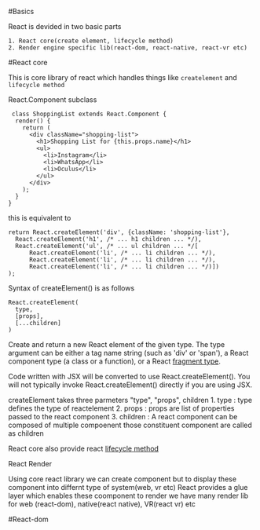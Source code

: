 
#Basics

React is devided in two basic parts

    1. React core(create element, lifecycle method)
    2. Render engine specific lib(react-dom, react-native, react-vr etc)

#React core

This is core library of react which handles things like `createlement` and `lifecycle method`

 React.Component subclass
```
 class ShoppingList extends React.Component {
  render() {
    return (
      <div className="shopping-list">
        <h1>Shopping List for {this.props.name}</h1>
        <ul>
          <li>Instagram</li>
          <li>WhatsApp</li>
          <li>Oculus</li>
        </ul>
      </div>
    );
  }
}
```

this is equivalent to
```
return React.createElement('div', {className: 'shopping-list'},
  React.createElement('h1', /* ... h1 children ... */),
  React.createElement('ul', /* ... ul children ... */[
      React.createElement('li', /* ... li children ... */),
      React.createElement('li', /* ... li children ... */),
      React.createElement('li', /* ... li children ... */)])
);
```

Syntax of createElement() is as follows

```
React.createElement(
  type,
  [props],
  [...children]
)
```

Create and return a new React element of the given type. The type argument can be either a tag name string (such as 'div' or 'span'), a React component type (a class or a function), or a React [fragment type](https://reactjs.org/docs/fragments.html).

Code written with JSX will be converted to use React.createElement(). You will not typically invoke React.createElement() directly if you are using JSX.

createElement takes three parmeters "type", "props", children
    1. type : type defines the type of reactelement 
    2. props : props are list of properties passed to the react component
    3. children : A react component can be composed of multiple compoenent those constituent component are called as children

React core also provide react [lifecycle method](https://reactjs.org/docs/state-and-lifecycle.html#adding-lifecycle-methods-to-a-class) 




React Render 

Using core react library we can create component but to display these component into differnt type of system(web, vr etc) React provides a glue layer which enables these coomponent to render
we have many render lib for web (react-dom), native(react native), VR(react vr) etc

#React-dom

